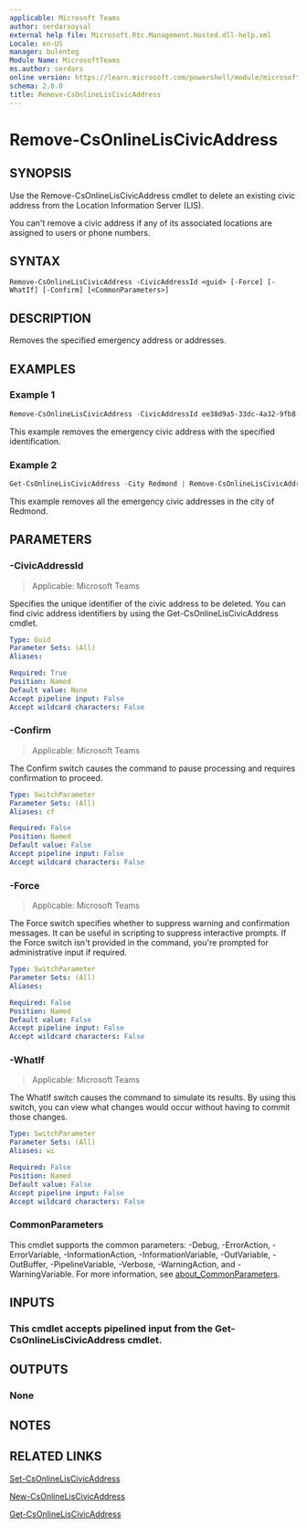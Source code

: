 ```yaml
---
applicable: Microsoft Teams
author: serdarsoysal
external help file: Microsoft.Rtc.Management.Hosted.dll-help.xml
Locale: en-US
manager: bulenteg
Module Name: MicrosoftTeams
ms.author: serdars
online version: https://learn.microsoft.com/powershell/module/microsoftteams/remove-csonlineliscivicaddress
schema: 2.0.0
title: Remove-CsOnlineLisCivicAddress
---
```


# Remove-CsOnlineLisCivicAddress

## SYNOPSIS
Use the Remove-CsOnlineLisCivicAddress cmdlet to delete an existing civic address from the Location Information Server (LIS).

You can't remove a civic address if any of its associated locations are assigned to users or phone numbers.

## SYNTAX

```
Remove-CsOnlineLisCivicAddress -CivicAddressId <guid> [-Force] [-WhatIf] [-Confirm] [<CommonParameters>]
```

## DESCRIPTION
Removes the specified emergency address or addresses.

## EXAMPLES

### Example 1
```powershell
Remove-CsOnlineLisCivicAddress -CivicAddressId ee38d9a5-33dc-4a32-9fb8-f234cedb91ac
```

This example removes the emergency civic address with the specified identification.

### Example 2
```powershell
Get-CsOnlineLisCivicAddress -City Redmond | Remove-CsOnlineLisCivicAddress
```

This example removes all the emergency civic addresses in the city of Redmond.

## PARAMETERS

### -CivicAddressId

> Applicable: Microsoft Teams

Specifies the unique identifier of the civic address to be deleted.
You can find civic address identifiers by using the Get-CsOnlineLisCivicAddress cmdlet.

```yaml
Type: Guid
Parameter Sets: (All)
Aliases:

Required: True
Position: Named
Default value: None
Accept pipeline input: False
Accept wildcard characters: False
```

### -Confirm

> Applicable: Microsoft Teams

The Confirm switch causes the command to pause processing and requires confirmation to proceed.

```yaml
Type: SwitchParameter
Parameter Sets: (All)
Aliases: cf

Required: False
Position: Named
Default value: False
Accept pipeline input: False
Accept wildcard characters: False
```

### -Force

> Applicable: Microsoft Teams

The Force switch specifies whether to suppress warning and confirmation messages.
It can be useful in scripting to suppress interactive prompts.
If the Force switch isn't provided in the command, you're prompted for administrative input if required.

```yaml
Type: SwitchParameter
Parameter Sets: (All)
Aliases:

Required: False
Position: Named
Default value: False
Accept pipeline input: False
Accept wildcard characters: False
```

### -WhatIf

> Applicable: Microsoft Teams

The WhatIf switch causes the command to simulate its results.
By using this switch, you can view what changes would occur without having to commit those changes.

```yaml
Type: SwitchParameter
Parameter Sets: (All)
Aliases: wi

Required: False
Position: Named
Default value: False
Accept pipeline input: False
Accept wildcard characters: False
```

### CommonParameters
This cmdlet supports the common parameters: -Debug, -ErrorAction, -ErrorVariable, -InformationAction, -InformationVariable, -OutVariable, -OutBuffer, -PipelineVariable, -Verbose, -WarningAction, and -WarningVariable. For more information, see [about_CommonParameters](https://go.microsoft.com/fwlink/?LinkID=113216).

## INPUTS

### This cmdlet accepts pipelined input from the Get-CsOnlineLisCivicAddress cmdlet.

## OUTPUTS

### None

## NOTES

## RELATED LINKS

[Set-CsOnlineLisCivicAddress](https://learn.microsoft.com/powershell/module/microsoftteams/set-csonlineliscivicaddress)

[New-CsOnlineLisCivicAddress](https://learn.microsoft.com/powershell/module/microsoftteams/new-csonlineliscivicaddress)

[Get-CsOnlineLisCivicAddress](https://learn.microsoft.com/powershell/module/microsoftteams/get-csonlineliscivicaddress)
